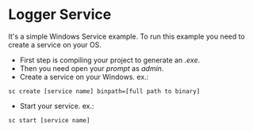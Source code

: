 # Logger Service
It's a simple Windows Service example.
To run this example you need to create a service on your OS.
- First step is compiling your project to generate an *.exe*.
- Then you need open your *prompt* as *admin*.
- Create a service on your Windows.
  ex.:
```
sc create [service name] binpath=[full path to binary]
```
- Start your service.
  ex.:
```
sc start [service name]
```
